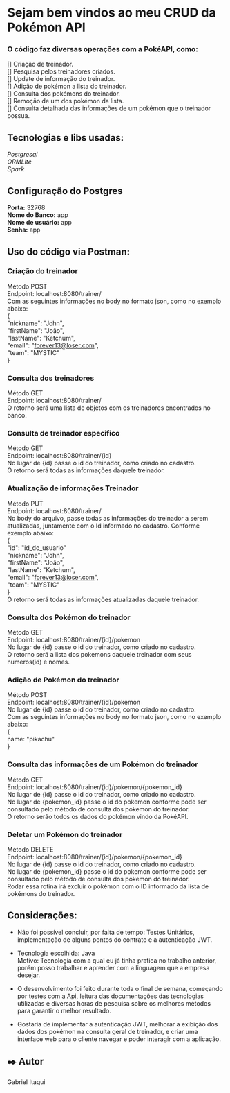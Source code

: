 # Sejam bem vindos ao meu CRUD da Pokémon API
### O código faz diversas operações com a PokéAPI, como:
[] Criação de treinador.  
[] Pesquisa pelos treinadores criados.  
[] Update de informação do treinador.  
[] Adição de pokémon a lista do treinador.  
[] Consulta dos pokémons do treinador.  
[] Remoção de um dos pokémon da lista.  
[] Consulta detalhada das informações de um pokémon que o treinador possua.    
## Tecnologias e libs usadas:

*Postgresql*  
*ORMLite*  
*Spark*  

## Configuração do Postgres  
**Porta:** 32768  
**Nome do Banco:** app  
**Nome de usuário:** app  
**Senha:** app  

## Uso do código via Postman:  
### **Criação do treinador**  
Método POST  
Endpoint: localhost:8080/trainer/  
Com as seguintes informações no body no formato json, como no exemplo abaixo:  
{  
    "nickname": "John",  
    "firstName": "João",  
    "lastName": "Ketchum",  
    "email": "forever13@loser.com",  
    "team": "MYSTIC"  
}  

### **Consulta dos treinadores**  
Método GET  
Endpoint: localhost:8080/trainer/  
O retorno será uma lista de objetos com os treinadores encontrados no banco.

### **Consulta de treinador especifico**  
Método GET  
Endpoint: localhost:8080/trainer/{id}  
No lugar de {id} passe o id do treinador, como criado no cadastro.  
O retorno será todas as informações daquele treinador.  

### **Atualização de informações Treinador**
Método PUT  
Endpoint: localhost:8080/trainer/  
No body do arquivo, passe todas as informações do treinador a serem atualizadas, juntamente com o Id informado no cadastro. Conforme exemplo abaixo:  
{  
    "id": "id_do_usuario"  
    "nickname": "John",  
    "firstName": "João",  
    "lastName": "Ketchum",  
    "email": "forever13@loser.com",  
    "team": "MYSTIC"  
}  
O retorno será todas as informações atualizadas daquele treinador.  

### **Consulta dos Pokémon do treinador**  
Método GET  
Endpoint: localhost:8080/trainer/{id}/pokemon  
No lugar de {id} passe o id do treinador, como criado no cadastro.  
O retorno será a lista dos pokemons daquele treinador com seus numeros(id) e nomes.  

### **Adição de Pokémon do treinador**  
Método POST  
Endpoint: localhost:8080/trainer/{id}/pokemon  
No lugar de {id} passe o id do treinador, como criado no cadastro.  
Com as seguintes informações no body no formato json, como no exemplo abaixo:  
{  
    name: "pikachu"  
}  

### **Consulta das informações de um Pokémon do treinador**  
Método GET  
Endpoint: localhost:8080/trainer/{id}/pokemon/{pokemon_id}  
No lugar de {id} passe o id do treinador, como criado no cadastro.  
No lugar de {pokemon_id} passe o id do pokemon conforme pode ser consultado pelo método de consulta dos pokemon do treinador.  
O retorno serão todos os dados do pokémon vindo da PokéAPI.

### **Deletar um Pokémon do treinador**  
Método DELETE  
Endpoint: localhost:8080/trainer/{id}/pokemon/{pokemon_id}  
No lugar de {id} passe o id do treinador, como criado no cadastro.  
No lugar de {pokemon_id} passe o id do pokemon conforme pode ser consultado pelo método de consulta dos pokemon do treinador.  
Rodar essa rotina irá excluir o pokémon com o ID informado da lista de pokémons do treinador.

## Considerações:
- Não foi possível concluir, por falta de tempo: Testes Unitários, implementação de alguns pontos do contrato e a autenticação JWT.

- Tecnologia escolhida: Java  
Motivo: Tecnologia com a qual eu já tinha pratica no trabalho anterior, porém posso trabalhar e aprender com a linguagem que a empresa desejar.  

- O desenvolvimento foi feito durante toda o final de semana, começando por testes com a Api, leitura das documentações das tecnologias utilizadas e diversas horas de pesquisa sobre os melhores métodos para garantir o melhor resultado.  
- Gostaria de implementar a autenticação JWT, melhorar a exibição dos dados dos pokémon na consulta geral de treinador, e criar uma interface web para o cliente navegar e poder interagir com a aplicação.  

## ✒️ Autor
Gabriel Itaqui

